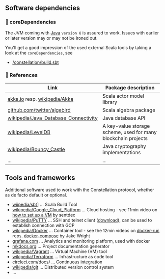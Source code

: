 ## Software dependencies
### :minidisc: coreDependencies

The JVM coming with 
[Java](https://www.oracle.com/technetwork/java/javase/overview/java8-2100321.html)
`version 8` is assured to work. 
Issues with earlier or later version may or may not be ironed out.

You'll get a good impression of the used external Scala tools by taking a look at the `coreDependencies`, 
see

* [/constellation/build.sbt](https://github.com/Constellation-Labs/constellation/blob/dev/build.sbt)

### :book: References

| Link | Package description | 
| ------------- | ------------- |
| [akka.io](https://akka.io/) resp. [wikipedia/Akka](https://en.wikipedia.org/wiki/Akka_(toolkit)) | Scala actor model library |
| [github.com/twitter/algebird](https://github.com/twitter/algebird) | Scala algebra package |
| [wikipedia/Java_Database_Connectivity](https://en.wikipedia.org/wiki/Java_Database_Connectivity) | Java database API |
| [wikipedia/LevelDB](https://en.wikipedia.org/wiki/LevelDB) | A key-value storage scheme, used for many blockchain projects |
| [wikipedia/Bouncy_Castle](https://en.wikipedia.org/wiki/Bouncy_Castle_(cryptography)) | Java cryptography implementations |
| ... | ... |

## Tools and frameworks
Additional software used to work with the Constellation protocol, whether as de facto default or optional.

* [wiipedia/sbt](https://en.wikipedia.org/wiki/Sbt_(software))] ... Scala Build Tool
* [wikipedia/Google_Cloud_Platform](https://en.wikipedia.org/wiki/Google_Cloud_Platform) ... Cloud hosting - see 11min video on [how to set up a VM](https://youtu.be/chk2rRjSn5o) by sentdex
* [wikipedia/PuTTY](https://en.wikipedia.org/wiki/PuTTY) ... SSH and telnet client ([download](https://www.putty.org/)), can be used to establish connection with GCP
* [wikipedia/Docker](https://en.wikipedia.org/wiki/Docker_(software)) ... Container tool - see the 12min videos on [docker-run](https://youtu.be/YFl2mCHdv24) reps. [docker-compose](https://youtu.be/Qw9zlE3t8Ko) by Jake Wright
* [grafana.com](https://grafana.com/) ... Analytics and monitoring platform, used with docker
* [mkdocs.org](https://www.mkdocs.org/) ... Project documentation generator
* [wikipedia/Vagrant](https://en.wikipedia.org/wiki/Vagrant_(software)) ... Virtual Machine (VM) tool
* [wikipedia/Terraform](https://en.wikipedia.org/wiki/Terraform_(software)) ... Infrastructure as code tool
* [circleci.com/docs/](https://circleci.com/docs/) ... Continuous integration 
* [wikipedia/git](https://en.wikipedia.org/wiki/Git) ... Distributed version control system
* ...
